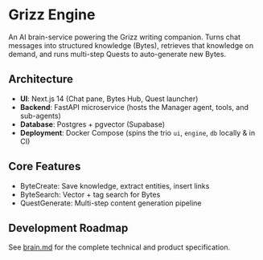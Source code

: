 # Grizz Engine

An AI brain-service powering the Grizz writing companion. Turns chat messages into structured knowledge (Bytes), retrieves that knowledge on demand, and runs multi-step Quests to auto-generate new Bytes.

## Architecture

- **UI**: Next.js 14 (Chat pane, Bytes Hub, Quest launcher)
- **Backend**: FastAPI microservice (hosts the Manager agent, tools, and sub-agents)
- **Database**: Postgres + pgvector (Supabase)
- **Deployment**: Docker Compose (spins the trio `ui`, `engine`, `db` locally & in CI)

## Core Features

- ByteCreate: Save knowledge, extract entities, insert links
- ByteSearch: Vector + tag search for Bytes
- QuestGenerate: Multi-step content generation pipeline

## Development Roadmap

See [brain.md](brain.md) for the complete technical and product specification. 